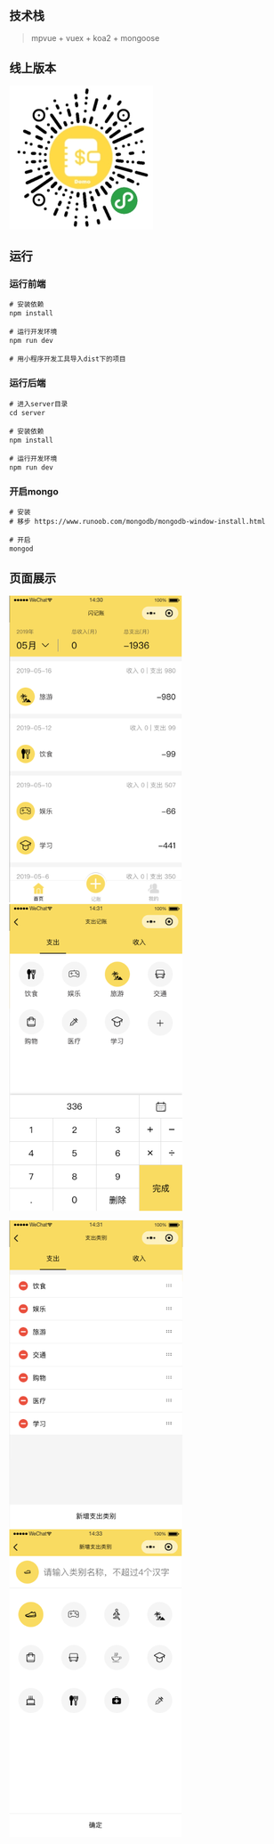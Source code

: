 ## 技术栈

> mpvue + vuex + koa2 + mongoose

## 线上版本

![pic](screenshots/pic.jpg)


## 运行

### 运行前端

```shell
# 安装依赖
npm install

# 运行开发环境
npm run dev

# 用小程序开发工具导入dist下的项目
```

### 运行后端

```shell
# 进入server目录
cd server

# 安装依赖
npm install

# 运行开发环境
npm run dev
```

### 开启mongo

```shell
# 安装 
# 移步 https://www.runoob.com/mongodb/mongodb-window-install.html

# 开启
mongod
```

## 页面展示

![1](screenshots/1.png)![1](screenshots/2.png)



![3](screenshots/3.png)![4](screenshots/4.png)

